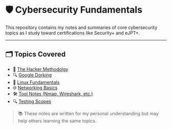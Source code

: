 # 🛡️ Cybersecurity Fundamentals

This repository contains my notes and summaries of core cybersecurity topics as I study toward certifications like Security+ and eJPT+.

---

## 🗂️ Topics Covered

- 🧱 [The Hacker Methodolgy](hacker-methodology.md)
- 🔍 [Google Dorking](google-dorking.md)
- 🐧 [Linux Fundamentals](linux-fundamentals.md)
- 🌐 [Networking Basics](networking-basics)
- 🛠️ [Tool Notes (Nmap, Wireshark, etc.)](tool-notes)
- 🔍 [Testing Scopes](testing-scopes.md)

> 📚 These notes are written for my personal understanding but may help others learning the same topics.
